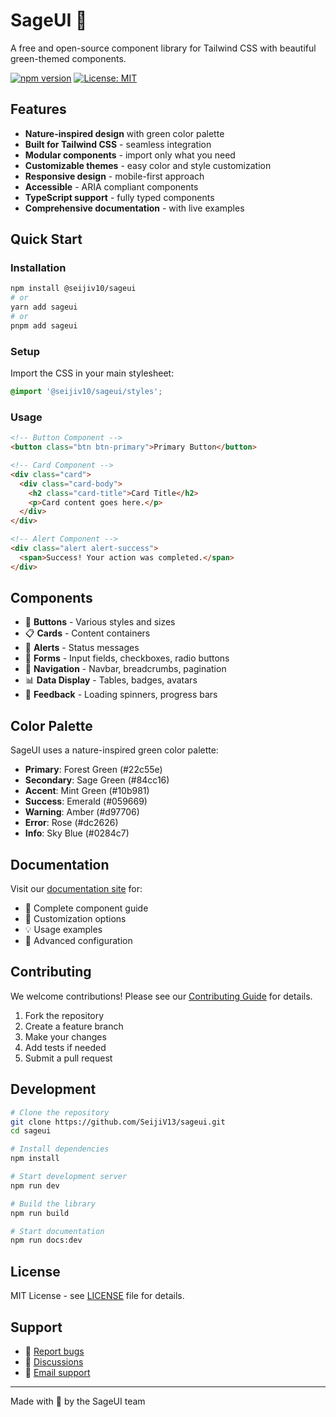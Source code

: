 # SageUI 🌿

A free and open-source component library for Tailwind CSS with beautiful green-themed components.

[![npm version](https://badge.fury.io/js/sageui.svg)](https://badge.fury.io/js/sageui)
[![License: MIT](https://img.shields.io/badge/License-MIT-yellow.svg)](https://opensource.org/licenses/MIT)

## Features

- **Nature-inspired design** with green color palette
- **Built for Tailwind CSS** - seamless integration
- **Modular components** - import only what you need
- **Customizable themes** - easy color and style customization
- **Responsive design** - mobile-first approach
- **Accessible** - ARIA compliant components
- **TypeScript support** - fully typed components
- **Comprehensive documentation** - with live examples

## Quick Start

### Installation

```bash
npm install @seijiv10/sageui
# or
yarn add sageui
# or
pnpm add sageui
```

### Setup

Import the CSS in your main stylesheet:

```css
@import '@seijiv10/sageui/styles';
```

### Usage

```html
<!-- Button Component -->
<button class="btn btn-primary">Primary Button</button>

<!-- Card Component -->
<div class="card">
  <div class="card-body">
    <h2 class="card-title">Card Title</h2>
    <p>Card content goes here.</p>
  </div>
</div>

<!-- Alert Component -->
<div class="alert alert-success">
  <span>Success! Your action was completed.</span>
</div>
```

## Components

- 🔘 **Buttons** - Various styles and sizes
- 📋 **Cards** - Content containers
- 🚨 **Alerts** - Status messages
- 📝 **Forms** - Input fields, checkboxes, radio buttons
- 🧭 **Navigation** - Navbar, breadcrumbs, pagination
- 📊 **Data Display** - Tables, badges, avatars
- 🔄 **Feedback** - Loading spinners, progress bars

## Color Palette

SageUI uses a nature-inspired green color palette:

- **Primary**: Forest Green (#22c55e)
- **Secondary**: Sage Green (#84cc16)
- **Accent**: Mint Green (#10b981)
- **Success**: Emerald (#059669)
- **Warning**: Amber (#d97706)
- **Error**: Rose (#dc2626)
- **Info**: Sky Blue (#0284c7)

## Documentation

Visit our [documentation site](https://sageui.dev) for:

- 📖 Complete component guide
- 🎨 Customization options
- 💡 Usage examples
- 🔧 Advanced configuration

## Contributing

We welcome contributions! Please see our [Contributing Guide](CONTRIBUTING.md) for details.

1. Fork the repository
2. Create a feature branch
3. Make your changes
4. Add tests if needed
5. Submit a pull request

## Development

```bash
# Clone the repository
git clone https://github.com/SeijiV13/sageui.git
cd sageui

# Install dependencies
npm install

# Start development server
npm run dev

# Build the library
npm run build

# Start documentation
npm run docs:dev
```

## License

MIT License - see [LICENSE](LICENSE) file for details.

## Support

- 🐛 [Report bugs](https://github.com/SeijiV13/sageui/issues)
- 💬 [Discussions](https://github.com/SeijiV13/sageui/discussions)
- 📧 [Email support](mailto:support@sageui.dev)

---

Made with 💚 by the SageUI team

